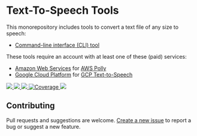 # Text-To-Speech Tools

This monorepository includes tools to convert a text file of any size to speech:

* [Command-line interface (CLI) tool](packages/tts-cli)

These tools require an account with at least one of these (paid) services:

* [Amazon Web Services](https://aws.amazon.com) for [AWS Polly](https://aws.amazon.com/polly/)
* [Google Cloud Platform](https://cloud.google.com) for [GCP Text-to-Speech](https://cloud.google.com/text-to-speech/)

<a href="https://img.shields.io/snyk/vulnerabilities/npm/tts-cli" alt="Vulnerabilities">
  <img src="https://img.shields.io/snyk/vulnerabilities/npm/tts-cli" />
</a>
<a href="https://img.shields.io/travis/eheikes/tts" alt="Build Status">
  <img src="https://img.shields.io/travis/eheikes/tts" />
</a>
<a href="https://img.shields.io/david/eheikes/tts" alt="Dependencies">
  <img src="https://img.shields.io/david/eheikes/tts" />
</a>
<a href="https://codecov.io/gh/eheikes/tts">
  <img src="https://img.shields.io/codecov/c/gh/eheikes/tts?token=9bd5731ce1a34766bdf3d780a648fa05" alt="Coverage" />
</a>
<a href="https://img.shields.io/github/license/eheikes/tts" alt="License">
  <img src="https://img.shields.io/github/license/eheikes/tts" />
</a>
        
## Contributing

Pull requests and suggestions are welcome. [Create a new issue](https://github.com/eheikes/tts/issues/new) to report a bug or suggest a new feature.

